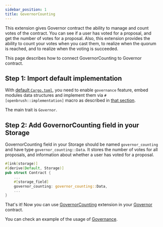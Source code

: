 ```yaml
---
sidebar_position: 1
title: GovernorCounting
---
```

This extension gives Governor contract the ability to manage and count votes of the contract.
You can see if a user has voted for a proposal, and get the number of votes for a proposal.
Also, this extension provides the ability to count your votes when you cast them, to realize when the quorum is reached, and to realize when the voting is succeeded.

This page describes how to connect GovernorCounting to Governor contract.

## Step 1: Import default implementation

With [default `Cargo.toml`](../../overview.md/#the-default-toml-of-your-project-with-openbrush),
you need to enable `governance` feature, embed modules data structures and implement them via `#[openbrush::implementation]` macro
as described in [that section](../../overview.md/#reuse-implementation-of-traits-from-openbrush).

The main trait is `Governor`.

## Step 2: Add GovernorCounting field in your Storage
GovernorCounting field in your Storage should be named `governor_counting` and have type `governor_counting::Data`.
It stores the number of votes for all proposals, and information about whether a user has voted for a proposal.
```rust
#[ink(storage)]
#[derive(Default, Storage)]
pub struct Contract {
    ...
    #[storage_field]
    governor_counting: governor_counting::Data,
    ...
}
```

That's it! Now you can use [GovernorCounting](/) extension in your [Governor](../governor.md) contract.

You can check an example of the usage of [Governance](https://github.com/Brushfam/openbrush-contracts/tree/main/examples/governance/governor).
